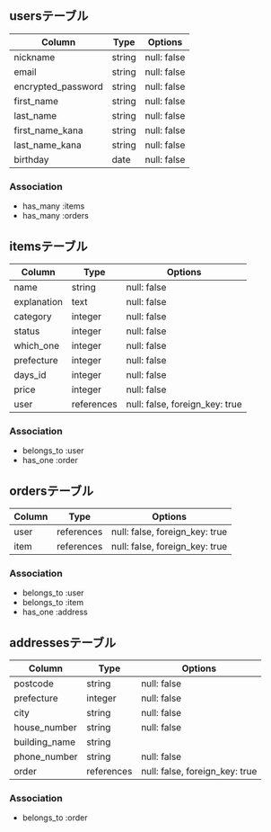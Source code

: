## usersテーブル

| Column             | Type   | Options     |
| ------------------ | ------ | ----------- |
| nickname           | string | null: false |
| email              | string | null: false |
| encrypted_password | string | null: false |
| first_name         | string | null: false |
| last_name          | string | null: false |
| first_name_kana    | string | null: false |
| last_name_kana     | string | null: false |
| birthday           | date   | null: false |

### Association
- has_many :items
- has_many :orders


## itemsテーブル

| Column               | Type       | Options                        |
| -------------------- | ---------- | ------------------------------ |
| name                 | string     | null: false                    |
| explanation          | text       | null: false                    |
| category             | integer    | null: false                    |
| status               | integer    | null: false                    |
| which_one            | integer    | null: false                    |
| prefecture           | integer    | null: false                    |
| days_id              | integer    | null: false                    |
| price                | integer    | null: false                    |
| user                 | references | null: false, foreign_key: true |

### Association
- belongs_to :user
- has_one :order


## ordersテーブル

| Column | Type       | Options                        |
| ------ | ---------- | ------------------------------ |
| user   | references | null: false, foreign_key: true |
| item   | references | null: false, foreign_key: true |

### Association
- belongs_to :user
- belongs_to :item
- has_one :address


## addressesテーブル

| Column        | Type       | Options                        |
| ------------- | ---------- | ------------------------------ |
| postcode      | string     | null: false                    |
| prefecture    | integer    | null: false                    |
| city          | string     | null: false                    |
| house_number  | string     | null: false                    |
| building_name | string     |                                |
| phone_number  | string     | null: false                    |
| order         | references | null: false, foreign_key: true |

### Association
- belongs_to :order